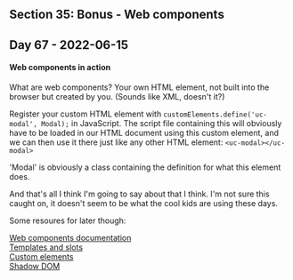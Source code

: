 ## Section 35: Bonus - Web components

## Day 67 - 2022-06-15

#### <b>Web components in action</b>

What are web components? Your own HTML element, not built into the browser but created by you. (Sounds like XML, doesn't it?)

Register your custom HTML element with `customElements.define('uc-modal', Modal);` in JavaScript. The script file containing this will obviously have to be loaded in our HTML document using this custom element, and we can then use it there just like any other HTML element: `<uc-modal></uc-modal>`

'Modal' is obviously a class containing the definition for what this element does.

And that's all I think I'm going to say about that I think. I'm not sure this caught on, it doesn't seem to be what the cool kids are using these days.

Some resoures for later though:

[Web components documentation](https://developer.mozilla.org/en-US/docs/Web/Web_Components)<br>
[Templates and slots](https://developer.mozilla.org/en-US/docs/Web/Web_Components/Using_templates_and_slots)<br>
[Custom elements](https://developers.google.com/web/fundamentals/web-components/customelements)<br>
[Shadow DOM](https://developers.google.com/web/fundamentals/web-components/shadowdom)
